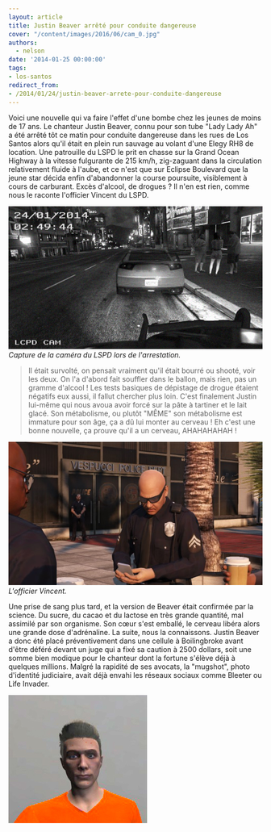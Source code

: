 ```yaml
---
layout: article
title: Justin Beaver arrêté pour conduite dangereuse
cover: "/content/images/2016/06/cam_0.jpg"
authors:
  - nelson
date: '2014-01-25 00:00:00'
tags:
- los-santos
redirect_from:
- /2014/01/24/justin-beaver-arrete-pour-conduite-dangereuse
---
```


Voici une nouvelle qui va faire l'effet d'une bombe chez les jeunes de moins de 17 ans. Le chanteur Justin Beaver, connu pour son tube "Lady Lady Ah" a été arrêté tôt ce matin pour conduite dangereuse dans les rues de Los Santos alors qu'il était en plein run sauvage au volant d'une Elegy RH8 de location. Une patrouille du LSPD le prit en chasse sur la Grand Ocean Highway à la vitesse fulgurante de 215 km/h, zig-zaguant dans la circulation relativement fluide à l'aube, et ce n'est que sur Eclipse Boulevard que la jeune star décida enfin d'abandonner la course poursuite, visiblement à cours de carburant. Excès d'alcool, de drogues ? Il n'en est rien, comme nous le raconte l'officier Vincent du LSPD.

![Capture de la caméra du LSPD lors de l'arrestation.](/content/images/2016/06/cam_0.jpg)
_Capture de la caméra du LSPD lors de l'arrestation._

> Il était survolté, on pensait vraiment qu'il était bourré ou shooté, voir les deux. On l'a d'abord fait souffler dans le ballon, mais rien, pas un gramme d'alcool ! Les tests basiques de dépistage de drogue étaient négatifs eux aussi, il fallut chercher plus loin. C'est finalement Justin lui-même qui nous avoua avoir forcé sur la pâte à tartiner et le lait glacé. Son métabolisme, ou plutôt "MÊME" son métabolisme est immature pour son âge, ça a dû lui monter au cerveau ! Eh c'est une bonne nouvelle, ça prouve qu'il a un cerveau, AHAHAHAHAH !

![L'officier Vincent.](/content/images/2016/06/0_0%20%284%29_11.jpg)
_L'officier Vincent._

Une prise de sang plus tard, et la version de Beaver était confirmée par la science. Du sucre, du cacao et du lactose en très grande quantité, mal assimilé par son organisme. Son cœur s'est emballé, le cerveau libéra alors une grande dose d'adrénaline. La suite, nous la connaissons. Justin Beaver a donc été placé préventivement dans une cellule à Boilingbroke avant d'être déféré devant un juge qui a fixé sa caution à 2500 dollars, soit une somme bien modique pour le chanteur dont la fortune s'élève déjà à quelques millions. Malgré la rapidité de ses avocats, la "mugshot", photo d'identité judiciaire, avait déjà envahi les réseaux sociaux comme Bleeter ou Life Invader.

![](/content/images/2016/06/mugshot.jpg)